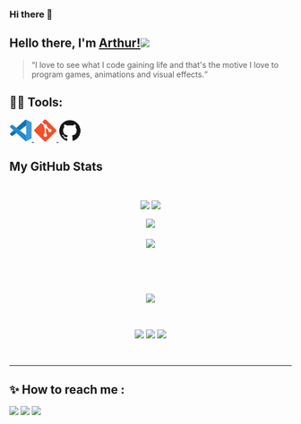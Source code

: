 ### Hi there 👋

<!--
**arthurgonze/arthurgonze** is a ✨ _special_ ✨ repository because its `README.md` (this file) appears on your GitHub profile.

Here are some ideas to get you started:

- 🔭 I’m currently working on ...
- 🌱 I’m currently learning ...
- 👯 I’m looking to collaborate on ...
- 🤔 I’m looking for help with ...
- 💬 Ask me about ...
- 📫 How to reach me: ...
- 😄 Pronouns: ...
- ⚡ Fun fact: ...
-->

## Hello there, I'm [Arthur!](https://www.linkedin.com/in/arthur-gonze-machado-890715177)<img src="https://media.giphy.com/media/hvRJCLFzcasrR4ia7z/giphy.gif" width="25px">
<blockquote><q>I love to see what I code gaining life and that's the motive I love to program games, animations and visual effects.</q></blockquote>

## 👩‍💻 Tools:
<p align="left"> 
  <a href="https://code.visualstudio.com/" target="_blank" rel="noreferrer"> 
    <img src="https://raw.githubusercontent.com/devicons/devicon/master/icons/vscode/vscode-original.svg" alt="vscode" width="40" height="40"/> 
  </a>
  <a href="https://git-scm.com/" target="_blank" rel="noreferrer"> 
    <img src="https://raw.githubusercontent.com/devicons/devicon/master/icons/git/git-original.svg" alt="git" width="40" height="40"/> 
  </a>
  <a href="https://github.com/" target="_blank" rel="noreferrer"> 
    <img src="https://raw.githubusercontent.com/devicons/devicon/master/icons/github/github-original.svg" alt="github" width="40" height="40"/> 
  </a>
</p>


## My GitHub Stats
<br>
<p align="center">
 <img width="48%" src="https://github-readme-stats.vercel.app/api?username=arthurgonze&show_icons=true&theme=radical&count_private=true&custom_title=@adrianaluisadc "> 
 <img  width="48%" src="https://github-readme-streak-stats.herokuapp.com/?user=arthurgonze&theme=radical" />
</p>

<p align="center">
 <img width="400px" src="https://github-readme-stats.vercel.app/api/top-langs/?username=arthurgonze&layout=compact&theme=radical&custom_title=Languages" /> 
 <br>
 <br>
 <img width="600px"src="https://activity-graph.herokuapp.com/graph?username=arthurgonze&theme=redical">
 
</p>

<br>

<br />

<br />
<p align=center>
  <img src="https://github-profile-trophy.vercel.app/?username=arthurgonze&theme=onedark&rank=SECRET,SSS,SS,S,AAA,AA,A,B" />
</p>

<br />
<p align=center>
<img src="https://badges.pufler.dev/visits/arthurgonze/arthurgonze?color=black&logo=github" />
<img src="https://komarev.com/ghpvc/?username=arthurgonze&color=brightgreen" />
<a href="https://github.com/arthurgonze">
<img src="https://badges.pufler.dev/commits/monthly/arthurgonze?color=blue" />
</a>
</p>

<br />
<hr />
 
## ✨ How to reach me : 

[<img src="https://img.icons8.com/bubbles/50/000000/gmail.png"/>](mailto:arthurgonze@gmail.com)
[<img target="_blank" src="https://img.icons8.com/bubbles/50/000000/linkedin.png"/>](https://www.linkedin.com/in/arthur-gonze-machado-890715177/) 
[<img target="_blank" src="https://img.icons8.com/bubbles/50/000000/github.png">](https://www.github.com/arthurgonze/) 
 

